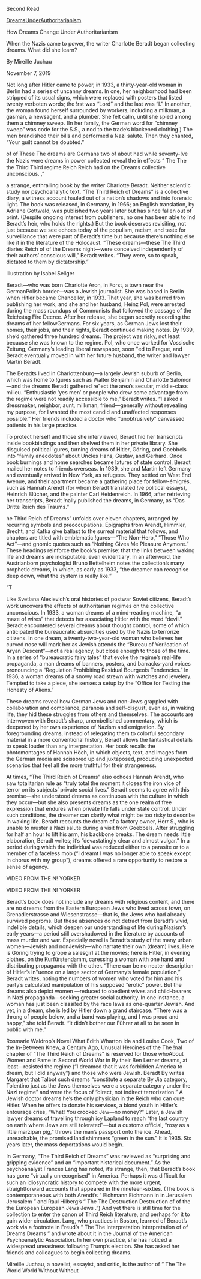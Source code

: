Second Read

[DreamsUnderAuthoritarianism](x-devonthink-item://EE0980B5-0851-4970-8B29-6335E8F53012)

How Dreams Change Under Authoritarianism

When the Nazis came to power, the writer Charlotte Beradt began collecting dreams. What did she learn?

By Mireille Juchau


November 7, 2019

Not long after Hitler came to power, in 1933, a thirty-year-old woman in Berlin had a series of uncanny dreams. In one, her neighborhood had been stripped of its usual signs, which were replaced with posters that listed twenty verboten words; the !rst was “Lord” and the last was “I.” In another, the woman found herself surrounded by workers, including a milkman, a gasman, a newsagent, and a plumber. She felt calm, until she spied among them a chimney sweep. (In her family, the German word for “chimney sweep” was code for the S.S., a nod to the trade’s blackened clothing.) The men brandished their bills and performed a Nazi salute. Then they chanted, “Your guilt cannot be doubted.”


of of These The dreams are Germans two of about had while seventy-!ve the Nazis were dreams in power collected reveal the in eﬀects “ The The the Third Third regime Reich Reich had on the Dreams collective unconscious. ,” 


a strange, enthralling book by the writer Charlotte Beradt. Neither scienti!c study nor psychoanalytic text, “The Third Reich of Dreams” is a collective diary, a witness account hauled out of a nation’s shadows and into forensic light. The book was released, in Germany, in 1966; an English translation, by Adriane Gottwald, was published two years later but has since fallen out of print. (Despite ongoing interest from publishers, no one has been able to !nd Beradt’s heir, who holds the rights.) But the book deserves revisiting, not just because we see echoes today of the populism, racism, and taste for surveillance that were part of Beradt’s time but because there’s nothing else like it in the literature of the Holocaust. “These dreams—these The Third diaries Reich of of the Dreams night—were conceived independently of their authors’ conscious will,” Beradt writes. “They were, so to speak, dictated to them by dictatorship.”

Illustration by Isabel Seliger

Beradt—who was born Charlotte Aron, in Forst, a town near the GermanPolish border—was a Jewish journalist. She was based in Berlin when Hitler became Chancellor, in 1933. That year, she was barred from publishing her work, and she and her husband, Heinz Pol, were arrested during the mass roundups of Communists that followed the passage of the Reichstag Fire Decree. After her release, she began secretly recording the dreams of her fellowGermans. For six years, as German Jews lost their homes, their jobs, and their rights, Beradt continued making notes. By 1939, she’d gathered three hundred dreams. The project was risky, not least because she was known to the regime. Pol, who once worked for Vossische Zeitung, Germany’s leading liberal newspaper, soon "ed to Prague, and Beradt eventually moved in with her future husband, the writer and lawyer Martin Beradt.

The Beradts lived in Charlottenburg—a largely Jewish suburb of Berlin, which was home to !gures such as Walter Benjamin and Charlotte Salomon—and the dreams Beradt gathered re"ect the area’s secular, middle-class milieu. “Enthusiastic ‘yes men’ or people who drew some advantage from the regime were not readily accessible to me,” Beradt writes. “I asked a dressmaker, neighbor, aunt, milkman, friend—generally without revealing my purpose, for I wanted the most candid and unaﬀected responses possible.” Her friends included a doctor who “unobtrusively” canvassed patients in his large practice.

To protect herself and those she interviewed, Beradt hid her transcripts inside bookbindings and then shelved them in her private library. She disguised political !gures, turning dreams of Hitler, Göring, and Goebbels into “family anecdotes” about Uncles Hans, Gustav, and Gerhard. Once book burnings and home searches became !xtures of state control, Beradt mailed her notes to friends overseas. In 1939, she and Martin left Germany and eventually arrived in New York, as refugees. They settled on West End Avenue, and their apartment became a gathering place for fellow-émigrés, such as Hannah Arendt (for whom Beradt translated !ve political essays), Heinrich Blücher, and the painter Carl Heidenreich. In 1966, after retrieving her transcripts, Beradt !nally published the dreams, in Germany, as “Das Dritte Reich des Traums.”

he Third Reich of Dreams” unfolds over eleven chapters, arranged by recurring symbols and preoccupations. Epigraphs from Arendt, Himmler, Brecht, and Kafka give ballast to the surreal material that follows, and chapters are titled with emblematic !gures—“The Non-Hero,” ”Those Who Act”—and gnomic quotes such as “Nothing Gives Me Pleasure Anymore.” These headings reinforce the book’s premise: that the links between waking life and dreams are indisputable, even evidentiary. In an afterword, the Austrianborn psychologist Bruno Bettelheim notes the collection’s many prophetic dreams, in which, as early as 1933, “the dreamer can recognise deep down, what the system is really like.”

“T

Like Svetlana Alexievich’s oral histories of postwar Soviet citizens, Beradt’s work uncovers the eﬀects of authoritarian regimes on the collective unconscious. In 1933, a woman dreams of a mind-reading machine, “a maze of wires” that detects her associating Hitler with the word “devil.” Beradt encountered several dreams about thought control, some of which anticipated the bureaucratic absurdities used by the Nazis to terrorize citizens. In one dream, a twenty-two-year-old woman who believes her curved nose will mark her as Jewish attends the “Bureau of Veri!cation of Aryan Descent”—not a real agency, but close enough to those of the time. In a series of “bureaucratic fairy tales” that evoke the regime’s real-life propaganda, a man dreams of banners, posters, and barracks-yard voices pronouncing a “Regulation Prohibiting Residual Bourgeois Tendencies.” In 1936, a woman dreams of a snowy road strewn with watches and jewelery. Tempted to take a piece, she senses a setup by the “Oﬃce for Testing the Honesty of Aliens.”

These dreams reveal how German Jews and non-Jews grappled with collaboration and compliance, paranoia and self-disgust, even as, in waking life, they hid these struggles from others and themselves. The accounts are interwoven with Beradt’s sharp, unembellished commentary, which is deepened by her own experience of Nazism and emigration. By foregrounding dreams, instead of relegating them to colorful secondary material in a more conventional history, Beradt allows the fantastical details to speak louder than any interpretation. Her book recalls the photomontages of Hannah Höch, in which objects, text, and images from the German media are scissored up and juxtaposed, producing unexpected scenarios that feel all the more truthful for their strangeness.

At times, “The Third Reich of Dreams” also echoes Hannah Arendt, who saw totalitarian rule as “truly total the moment it closes the iron vice of terror on its subjects’ private social lives.” Beradt seems to agree with this premise—she understood dreams as continuous with the culture in which they occur—but she also presents dreams as the one realm of free expression that endures when private life falls under state control. Under such conditions, the dreamer can clarify what might be too risky to describe in waking life. Beradt recounts the dream of a factory owner, Herr S., who is unable to muster a Nazi salute during a visit from Goebbels. After struggling for half an hour to lift his arm, his backbone breaks. The dream needs little elaboration, Beradt writes; it’s “devastatingly clear and almost vulgar.” In a period during which the individual was reduced either to a parasite or to a member of a faceless mob (“I dreamt I was no longer able to speak except in chorus with my group”), dreams oﬀered a rare opportunity to restore a sense of agency.

VIDEO FROM THE N! YORKER

VIDEO FROM THE N! YORKER

Beradt’s book does not include any dreams with religious content, and there are no dreams from the Eastern European Jews who lived across town, on Grenadierstrasse and Wiesenstrasse—that is, the Jews who had already survived pogroms. But these absences do not detract from Beradt’s vivid, indelible details, which deepen our understanding of life during Nazism’s early years—a period still overshadowed in the literature by accounts of mass murder and war. Especially novel is Beradt’s study of the many urban women—Jewish and nonJewish—who narrate their own (dream) lives. Here is Göring trying to grope a salesgirl at the movies; here is Hitler, in evening clothes, on the Kurfürstendamm, caressing a woman with one hand and distributing propaganda with the other. “There can be no neater description of Hitler’s in"uence on a large sector of Germany’s female population,” Beradt writes, noting the numbers of women who voted for him and his party’s calculated manipulation of his supposed “erotic” power. But the dreams also depict women —reduced to obedient wives and child-bearers in Nazi propaganda—seeking greater social authority. In one instance, a woman has just been classi!ed by the race laws as one-quarter Jewish. And yet, in a dream, she is led by Hitler down a grand staircase. “There was a throng of people below, and a band was playing, and I was proud and happy,” she told Beradt. “It didn’t bother our Führer at all to be seen in public with me.”


Rosmarie Waldrop’s Novel What Edith Wharton Ida and Louise Cook, Two of the In-Between Knew, a Century Ago, Unusual Heroines of the The !nal chapter of “The Third Reich of Dreams” is reserved for those whoAbout Women and Fame in Second World War in By their Ben Lerner dreams, at least—resisted the regime (“I dreamed that it was forbidden America to dream, but I did anyway”) and those who were Jewish. Beradt By writes Margaret that Talbot such dreams “constitute a separate By Jia category, Tolentino just as the Jews themselves were a separate category under the Nazi regime” and were the focus of “direct, not indirect terrorization.” A Jewish doctor dreams he’s the only physician in the Reich who can cure Hitler. When he oﬀers to donate his services, a blond youth in Hitler’s entourage cries, “What! You crooked Jew—no money?” Later, a Jewish lawyer dreams of travelling through icy Lapland to reach “the last country on earth where Jews are still tolerated”—but a customs oﬃcial, “rosy as a little marzipan pig,” throws the man’s passport onto the ice. Ahead, unreachable, the promised land shimmers “green in the sun.” It is 1935. Six years later, the mass deportations would begin.

In Germany, “The Third Reich of Dreams” was reviewed as “surprising and gripping evidence” and an “important historical document.” As the psychoanalyst Frances Lang has noted, it’s strange, then, that Beradt’s book has gone “virtually unrecognised” in America. Perhaps it was diﬃcult for such an idiosyncratic history to compete with the more urgent, straightforward accounts that appeared in the nineteen-sixties. (The book is contemporaneous with both Arendt’s “ Eichmann Eichmann in in Jerusalem Jerusalem ” and Raul Hilberg’s “ The The Destruction Destruction of of the the European European Jews Jews .”) And yet there is still time for the collection to enter the canon of Third Reich literature, and perhaps for it to gain wider circulation. Lang, who practices in Boston, learned of Beradt’s work via a footnote in Freud’s “ The The Interpretation Interpretation of of Dreams Dreams ” and wrote about it in the Journal of the American Psychoanalytic Association. In her own practice, she has noticed a widespread uneasiness following Trump’s election. She has asked her friends and colleagues to begin collecting dreams.

Mireille Juchau, a novelist, essayist, and critic, is the author of “ The The World World Without Without


